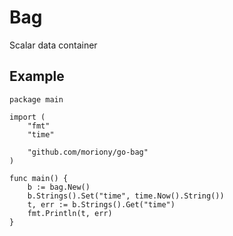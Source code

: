 # Bag

Scalar data container 

## Example

```golang
package main

import (
	"fmt"
	"time"

	"github.com/moriony/go-bag"
)

func main() {
	b := bag.New()
	b.Strings().Set("time", time.Now().String())
	t, err := b.Strings().Get("time")
	fmt.Println(t, err)
}
```
